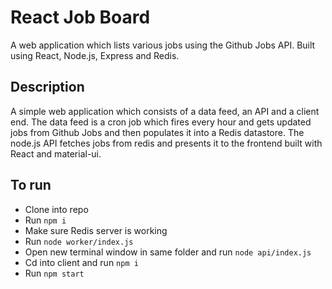 # React Job Board
A web application which lists various jobs using the Github Jobs API. Built using React, Node.js, Express and Redis.

## Description
A simple web application which consists of a data feed, an API and a client end. The data feed is a cron job which fires every hour and gets updated jobs from Github Jobs and then populates it into a Redis datastore. The node.js API fetches jobs from redis and presents it to the frontend built with React and material-ui.

## To run
- Clone into repo
- Run `npm i`
- Make sure Redis server is working
- Run `node worker/index.js`
- Open new terminal window in same folder and run `node api/index.js`
- Cd into client and run `npm i`
- Run `npm start`

